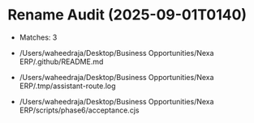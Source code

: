 # Rename Audit (2025-09-01T0140)

- Matches: 3

- /Users/waheedraja/Desktop/Business Opportunities/Nexa ERP/.github/README.md
- /Users/waheedraja/Desktop/Business Opportunities/Nexa ERP/.tmp/assistant-route.log
- /Users/waheedraja/Desktop/Business Opportunities/Nexa ERP/scripts/phase6/acceptance.cjs
